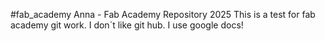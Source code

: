 #fab_academy
Anna - Fab Academy Repository 2025
This is a test for fab academy git work. 
I don´t like git hub. I use google docs!
